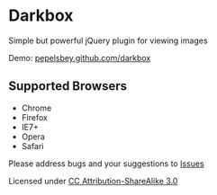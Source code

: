 # Darkbox
Simple but powerful jQuery plugin for viewing images

Demo: [pepelsbey.github.com/darkbox](http://denisx.github.com/darkbox-gallery/)

## Supported Browsers

* Chrome
* Firefox
* IE7+
* Opera
* Safari

Please address bugs and your suggestions to [Issues](http://github.com/pepelsbey/darkbox/issues)

Licensed under [CC Attribution-ShareAlike 3.0](http://creativecommons.org/licenses/by-sa/3.0/)